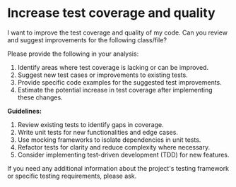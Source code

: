 # Increase test coverage and quality

I want to improve the test coverage and quality of my code. Can you review and suggest improvements for the following class/file?




Please provide the following in your analysis:

1. Identify areas where test coverage is lacking or can be improved.
2. Suggest new test cases or improvements to existing tests.
3. Provide specific code examples for the suggested test improvements.
4. Estimate the potential increase in test coverage after implementing these changes.

**Guidelines:**
1. Review existing tests to identify gaps in coverage.
2. Write unit tests for new functionalities and edge cases.
3. Use mocking frameworks to isolate dependencies in unit tests.
4. Refactor tests for clarity and reduce complexity where necessary.
5. Consider implementing test-driven development (TDD) for new features.

If you need any additional information about the project's testing framework or specific testing requirements, please ask.
